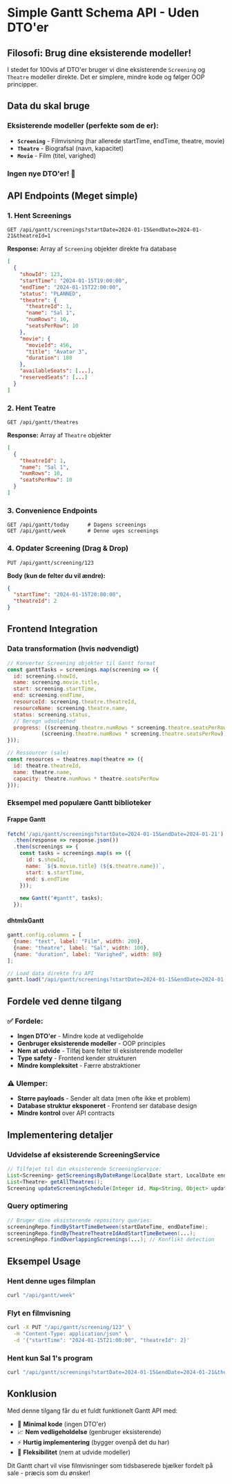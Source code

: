 # Simple Gantt Schema API - Uden DTO'er

## Filosofi: Brug dine eksisterende modeller!

I stedet for 100vis af DTO'er bruger vi dine eksisterende `Screening` og `Theatre` modeller direkte. 
Det er simplere, mindre kode og følger OOP principper.

## Data du skal bruge

### Eksisterende modeller (perfekte som de er):
- **`Screening`** - Filmvisning (har allerede startTime, endTime, theatre, movie)
- **`Theatre`** - Biografsal (navn, kapacitet)  
- **`Movie`** - Film (titel, varighed)

### Ingen nye DTO'er! 🎉

## API Endpoints (Meget simple)

### 1. Hent Screenings
```
GET /api/gantt/screenings?startDate=2024-01-15&endDate=2024-01-21&theatreId=1
```

**Response:** Array af `Screening` objekter direkte fra database
```json
[
  {
    "showId": 123,
    "startTime": "2024-01-15T19:00:00",
    "endTime": "2024-01-15T22:00:00",
    "status": "PLANNED",
    "theatre": {
      "theatreId": 1,
      "name": "Sal 1",
      "numRows": 10,
      "seatsPerRow": 10
    },
    "movie": {
      "movieId": 456,
      "title": "Avatar 3", 
      "duration": 180
    },
    "availableSeats": [...],
    "reservedSeats": [...]
  }
]
```

### 2. Hent Teatre  
```
GET /api/gantt/theatres
```

**Response:** Array af `Theatre` objekter
```json
[
  {
    "theatreId": 1,
    "name": "Sal 1",
    "numRows": 10,
    "seatsPerRow": 10
  }
]
```

### 3. Convenience Endpoints
```
GET /api/gantt/today      # Dagens screenings
GET /api/gantt/week       # Denne uges screenings
```

### 4. Opdater Screening (Drag & Drop)
```
PUT /api/gantt/screening/123
```

**Body (kun de felter du vil ændre):**
```json
{
  "startTime": "2024-01-15T20:00:00",
  "theatreId": 2
}
```

## Frontend Integration

### Data transformation (hvis nødvendigt)
```javascript
// Konverter Screening objekter til Gantt format
const ganttTasks = screenings.map(screening => ({
  id: screening.showId,
  name: screening.movie.title,
  start: screening.startTime,
  end: screening.endTime,
  resourceId: screening.theatre.theatreId,
  resourceName: screening.theatre.name,
  status: screening.status,
  // Beregn udsolgthed
  progress: ((screening.theatre.numRows * screening.theatre.seatsPerRow - screening.availableSeats.length) / 
           (screening.theatre.numRows * screening.theatre.seatsPerRow)) * 100
}));

// Ressourcer (sale)
const resources = theatres.map(theatre => ({
  id: theatre.theatreId,
  name: theatre.name,
  capacity: theatre.numRows * theatre.seatsPerRow
}));
```

### Eksempel med populære Gantt biblioteker

#### Frappe Gantt
```javascript
fetch('/api/gantt/screenings?startDate=2024-01-15&endDate=2024-01-21')
  .then(response => response.json())
  .then(screenings => {
    const tasks = screenings.map(s => ({
      id: s.showId,
      name: `${s.movie.title} (${s.theatre.name})`,
      start: s.startTime,
      end: s.endTime
    }));
    
    new Gantt("#gantt", tasks);
  });
```

#### dhtmlxGantt
```javascript
gantt.config.columns = [
  {name: "text", label: "Film", width: 200},
  {name: "theatre", label: "Sal", width: 100},
  {name: "duration", label: "Varighed", width: 80}
];

// Load data direkte fra API
gantt.load("/api/gantt/screenings?startDate=2024-01-15&endDate=2024-01-21");
```

## Fordele ved denne tilgang

### ✅ Fordele:
- **Ingen DTO'er** - Mindre kode at vedligeholde
- **Genbruger eksisterende modeller** - OOP principles
- **Nem at udvide** - Tilføj bare felter til eksisterende modeller
- **Type safety** - Frontend kender strukturen
- **Mindre kompleksitet** - Færre abstraktioner

### ⚠️ Ulemper:
- **Større payloads** - Sender alt data (men ofte ikke et problem)
- **Database struktur eksponeret** - Frontend ser database design
- **Mindre kontrol** over API contracts

## Implementering detaljer

### Udvidelse af eksisterende ScreeningService
```java
// Tilføjet til din eksisterende ScreeningService:
List<Screening> getScreeningsByDateRange(LocalDate start, LocalDate end, Integer theatreId);
List<Theatre> getAllTheatres();
Screening updateScreeningSchedule(Integer id, Map<String, Object> updates);
```

### Query optimering
```java
// Bruger dine eksisterende repository queries:
screeningRepo.findByStartTimeBetween(startDateTime, endDateTime);
screeningRepo.findByTheatreTheatreIdAndStartTimeBetween(...);
screeningRepo.findOverlappingScreenings(...); // Konflikt detection
```

## Eksempel Usage

### Hent denne uges filmplan
```bash
curl "/api/gantt/week"
```

### Flyt en filmvisning
```bash
curl -X PUT "/api/gantt/screening/123" \
  -H "Content-Type: application/json" \
  -d '{"startTime": "2024-01-15T21:00:00", "theatreId": 2}'
```

### Hent kun Sal 1's program
```bash
curl "/api/gantt/screenings?startDate=2024-01-15&endDate=2024-01-21&theatreId=1"
```

## Konklusion

Med denne tilgang får du et fuldt funktionelt Gantt API med:
- 🚀 **Minimal kode** (ingen DTO'er)
- 📈 **Nem vedligeholdelse** (genbruger eksisterende)
- ⚡ **Hurtig implementering** (bygger ovenpå det du har)
- 🔄 **Fleksibilitet** (nem at udvide modeller)

Dit Gantt chart vil vise filmvisninger som tidsbaserede bjælker fordelt på sale - præcis som du ønsker!